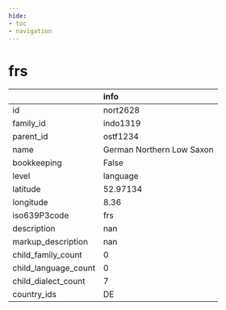 ```yaml
---
hide:
- toc
- navigation
---
```

# frs
|                      | info                      |
|:---------------------|:--------------------------|
| id                   | nort2628                  |
| family_id            | indo1319                  |
| parent_id            | ostf1234                  |
| name                 | German Northern Low Saxon |
| bookkeeping          | False                     |
| level                | language                  |
| latitude             | 52.97134                  |
| longitude            | 8.36                      |
| iso639P3code         | frs                       |
| description          | nan                       |
| markup_description   | nan                       |
| child_family_count   | 0                         |
| child_language_count | 0                         |
| child_dialect_count  | 7                         |
| country_ids          | DE                        |